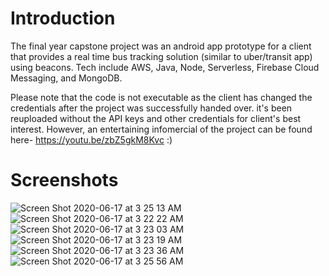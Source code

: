 # Introduction

The final year capstone project was an android app prototype for a client that provides a real time bus tracking solution (similar to uber/transit app) using beacons. Tech include AWS, Java, Node, Serverless, Firebase Cloud Messaging, and MongoDB.

Please note that the code is not executable as the client has changed the credentials after the project was successfully handed over. it's been reuploaded without the API keys and other credentials for client's best interest. However, an entertaining infomercial of the project can be found here- https://youtu.be/zbZ5gkM8Kvc :)

# Screenshots
![Screen Shot 2020-06-17 at 3 25 13 AM](https://user-images.githubusercontent.com/18127949/84887266-58aca780-b04a-11ea-854d-9d4d945fb914.png)
![Screen Shot 2020-06-17 at 3 22 22 AM](https://user-images.githubusercontent.com/18127949/84887286-5f3b1f00-b04a-11ea-8628-a3f9e620e73e.png)
![Screen Shot 2020-06-17 at 3 23 03 AM](https://user-images.githubusercontent.com/18127949/84887295-62360f80-b04a-11ea-8c29-6cbf48738ab4.png)
![Screen Shot 2020-06-17 at 3 23 19 AM](https://user-images.githubusercontent.com/18127949/84887310-682bf080-b04a-11ea-81e9-2e8f5ba7bc1a.png)
![Screen Shot 2020-06-17 at 3 23 36 AM](https://user-images.githubusercontent.com/18127949/84887315-6a8e4a80-b04a-11ea-8450-5d9ed3259559.png)
![Screen Shot 2020-06-17 at 3 25 56 AM](https://user-images.githubusercontent.com/18127949/84887361-7712a300-b04a-11ea-890f-c82b82b68502.png)
